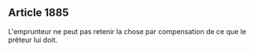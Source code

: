 Article 1885
----
L'emprunteur ne peut pas retenir la chose par compensation de ce que le prêteur
lui doit.
